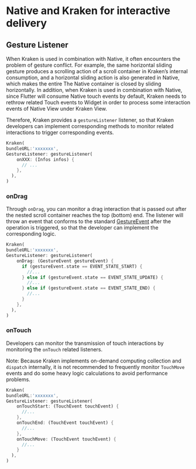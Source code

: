 # Native and Kraken for interactive delivery

## Gesture Listener

When Kraken is used in combination with Native, it often encounters the problem of gesture conflict. For example, the same horizontal sliding gesture produces a scrolling action of a scroll container in Kraken’s internal consumption, and a horizontal sliding action is also generated in Native, which makes the entire The Native container is closed by sliding horizontally. In addition, when Kraken is used in combination with Native, since Flutter will consume Native touch events by default, Kraken needs to rethrow related Touch events to Widget in order to process some interaction events of Native View under Kraken View.

Therefore, Kraken provides a `gestureListener` listener, so that Kraken developers can implement corresponding methods to monitor related interactions to trigger corresponding events.

```dart
Kraken(
bundleURL:'xxxxxxx',
GestureListener: gestureListener(
    onXXX: (Infos infos) {
      // ...
    },
  ),
)
```

### onDrag

Through `onDrag`, you can monitor a drag interaction that is passed out after the nested scroll container reaches the top (bottom) end. The listener will throw an event that conforms to the standard [GestureEvent](https://developer.mozilla.org/zh-CN/docs/Web/API/GestureEvent) after the operation is triggered, so that the developer can implement the corresponding logic.

```dart
Kraken(
bundleURL:'xxxxxxx',
GestureListener: gestureListener(
    onDrag: (GestureEvent gestureEvent) {
      if (gestureEvent.state == EVENT_STATE_START) {
        //...
      } else if (gestureEvent.state == EVENT_STATE_UPDATE) {
        //...
      } else if (gestureEvent.state == EVENT_STATE_END) {
        //...
      }
    },
  ),
)
```

### onTouch

Developers can monitor the transmission of touch interactions by monitoring the `onTouch` related listeners.

Note: Because Kraken implements on-demand computing collection and `dispatch` internally, it is not recommended to frequently monitor `TouchMove` events and do some heavy logic calculations to avoid performance problems.

```dart
Kraken(
bundleURL:'xxxxxxx',
GestureListener: gestureListener(
    onTouchStart: (TouchEvent touchEvent) {
      //...
    },
    onTouchEnd: (TouchEvent touchEvent) {
      //...
    },
    onTouchMove: (TouchEvent touchEvent) {
      //...
    }
  ),
)
```
